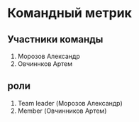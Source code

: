 # Командный метрик

## Участники команды
1. Морозов Александр
2. Овчиннков Артем

## роли
1. Team leader (Морозов Александр)
2. Member (Овчинников Артем)
